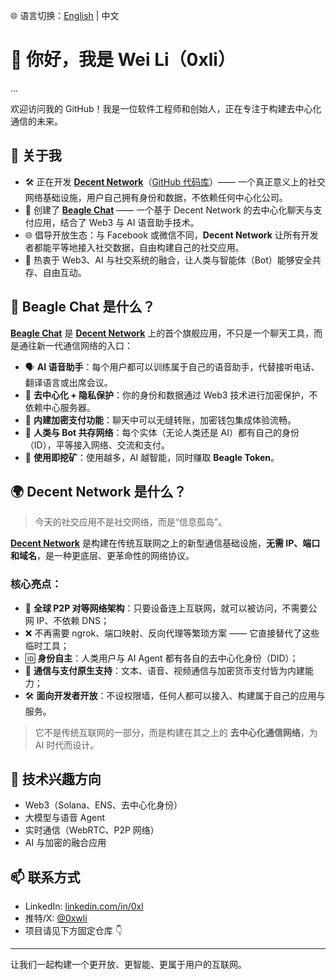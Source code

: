 🌐 语言切换：[English](./README.md) | 中文

# 👋 你好，我是 Wei Li（0xli）
...

欢迎访问我的 GitHub！我是一位软件工程师和创始人，正在专注于构建去中心化通信的未来。

## 🧠 关于我

- 🛠 正在开发 **[Decent Network](https://decent.network)**（[GitHub 代码库](https://github.com/decentnetworks)）—— 一个真正意义上的社交网络基础设施，用户自己拥有身份和数据，不依赖任何中心化公司。
- 💬 创建了 **[Beagle Chat](https://beagle.chat)** —— 一个基于 Decent Network 的去中心化聊天与支付应用，结合了 Web3 与 AI 语音助手技术。
- 🌐 倡导开放生态：与 Facebook 或微信不同，**Decent Network** 让所有开发者都能平等地接入社交数据，自由构建自己的社交应用。
- 🌱 热衷于 Web3、AI 与社交系统的融合，让人类与智能体（Bot）能够安全共存、自由互动。

## 💬 Beagle Chat 是什么？

**[Beagle Chat](https://beagle.chat)** 是 **[Decent Network](https://decent.network)** 上的首个旗舰应用，不只是一个聊天工具，而是通往新一代通信网络的入口：

- 🗣️ **AI 语音助手**：每个用户都可以训练属于自己的语音助手，代替接听电话、翻译语言或出席会议。
- 🔐 **去中心化 + 隐私保护**：你的身份和数据通过 Web3 技术进行加密保护，不依赖中心服务器。
- 💸 **内建加密支付功能**：聊天中可以无缝转账，加密钱包集成体验流畅。
- 🤖 **人类与 Bot 共存网络**：每个实体（无论人类还是 AI）都有自己的身份（ID），平等接入网络、交流和支付。
- 🎁 **使用即挖矿**：使用越多，AI 越智能，同时赚取 **Beagle Token**。

## 🌍 Decent Network 是什么？

> 今天的社交应用不是社交网络，而是“信息孤岛”。

**[Decent Network](https://decent.network)** 是构建在传统互联网之上的新型通信基础设施，**无需 IP、端口和域名**，是一种更底层、更革命性的网络协议。

### 核心亮点：

- 🔗 **全球 P2P 对等网络架构**：只要设备连上互联网，就可以被访问，不需要公网 IP、不依赖 DNS；
- ❌ 不再需要 ngrok、端口映射、反向代理等繁琐方案 —— 它直接替代了这些临时工具；
- 🆔 **身份自主**：人类用户与 AI Agent 都有各自的去中心化身份（DID）；
- 💬 **通信与支付原生支持**：文本、语音、视频通信与加密货币支付皆为内建能力；
- 🛠️ **面向开发者开放**：不设权限墙，任何人都可以接入、构建属于自己的应用与服务。

> 它不是传统互联网的一部分，而是构建在其之上的 **去中心化通信网络**，为 AI 时代而设计。

## 🔧 技术兴趣方向

- Web3（Solana、ENS、去中心化身份）
- 大模型与语音 Agent
- 实时通信（WebRTC、P2P 网络）
- AI 与加密的融合应用

## 📫 联系方式

- LinkedIn: [linkedin.com/in/0xl](https://linkedin.com/in/0xl)
- 推特/X: [@0xwli](https://x.com/0xwli)
- 项目请见下方固定仓库 👇

---

让我们一起构建一个更开放、更智能、更属于用户的互联网。

